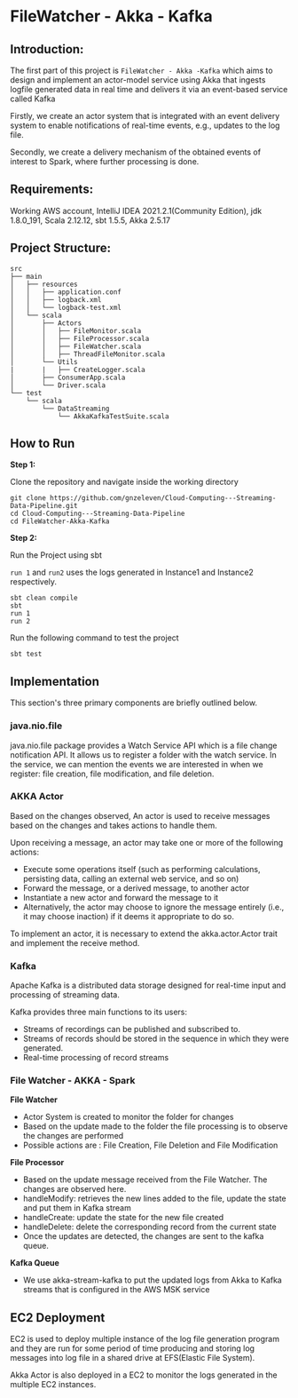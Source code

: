 # FileWatcher - Akka - Kafka

## Introduction:

The first part of this project is `FileWatcher - Akka -Kafka` which aims to design and implement an actor-model service using Akka that ingests logfile generated data in real time and delivers it via an event-based service called Kafka
 
Firstly, we create an actor system that is integrated with an event delivery system to enable notifications of real-time events, e.g., updates to the log file. 

Secondly, we create a delivery mechanism of the obtained events of interest to Spark, where further processing is done.

## Requirements:

Working AWS account, IntelliJ IDEA 2021.2.1(Community Edition), jdk 1.8.0_191, Scala 2.12.12, sbt 1.5.5, Akka 2.5.17

## Project Structure:

```
src
├── main
│   ├── resources
│   │   ├── application.conf
│   │   ├── logback.xml
│   │   └── logback-test.xml
│   └── scala
│       ├── Actors
│       │   ├── FileMonitor.scala
│       │   ├── FileProcessor.scala
│       │   ├── FileWatcher.scala
│       │   ├── ThreadFileMonitor.scala
│       └── Utils
|       |   ├── CreateLogger.scala
│       ├── ConsumerApp.scala
│       └── Driver.scala
└── test
    └── scala
        └── DataStreaming
            └── AkkaKafkaTestSuite.scala
```


## How to Run

**Step 1:**

Clone the repository and navigate inside the working directory
```
git clone https://github.com/gnzeleven/Cloud-Computing---Streaming-Data-Pipeline.git
cd Cloud-Computing---Streaming-Data-Pipeline
cd FileWatcher-Akka-Kafka
```

**Step 2:**

Run the Project using sbt

`run 1` and `run2` uses the logs generated in Instance1 and Instance2 respectively.


```
sbt clean compile 
sbt  
run 1  
run 2 
```
Run the following command to test the project

```
sbt test
```

## Implementation

This section's three primary components are briefly outlined below.

### java.nio.file

java.nio.file package provides a Watch Service API which is a file change notification API. It allows us to register a folder with the watch service. 
In the service, we can mention the events we are interested in when we register: file creation, file modification, and file deletion.


### AKKA Actor

Based on the changes observed, An actor is used to receive messages based on the changes and takes actions to handle them. 

Upon receiving a message, an actor may take one or more of the following actions:

- Execute some operations itself (such as performing calculations, persisting data, calling an external web service, and so on)
- Forward the message, or a derived message, to another actor
- Instantiate a new actor and forward the message to it
- Alternatively, the actor may choose to ignore the message entirely (i.e., it may choose inaction) if it deems it appropriate to do so.

To implement an actor, it is necessary to extend the akka.actor.Actor trait and implement the receive method. 


### Kafka

Apache Kafka is a distributed data storage designed for real-time input and processing of streaming data.

Kafka provides three main functions to its users:

- Streams of recordings can be published and subscribed to.
- Streams of records should be stored in the sequence in which they were generated.
- Real-time processing of record streams


### File Watcher - AKKA - Spark

**File Watcher**

- Actor System is created to monitor the folder for changes
- Based on the update made to the folder the file processing is to observe the changes are performed
- Possible actions are : File Creation, File Deletion and File Modification

**File Processor**

- Based on the update message received from the File Watcher. The changes are observed here.
- handleModify: retrieves the new lines added to the file, update the state and put them in Kafka stream
- handleCreate: update the state for the new file created
- handleDelete: delete the corresponding record from the current state
- Once the updates are detected, the changes are sent to the kafka queue.

**Kafka Queue**
- We use akka-stream-kafka to put the updated logs from Akka to Kafka streams that is configured in the AWS MSK service

## EC2 Deployment

EC2 is used to deploy multiple instance of the log file generation program and they are run for some period of time producing and storing log messages into log file in a shared drive at EFS(Elastic File System). 

Akka Actor is also deployed in a EC2 to monitor the logs generated in the multiple EC2 instances.

